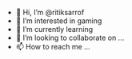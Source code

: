 - 👋 Hi, I’m @ritiksarrof
- 👀 I’m interested in gaming
- 🌱 I’m currently learning 
- 💞️ I’m looking to collaborate on ...
- 📫 How to reach me ...

<!---
ritiksarrof/ritiksarrof is a ✨ special ✨ repository because its `README.md` (this file) appears on your GitHub profile.
You can click the Preview link to take a look at your changes.
--->
